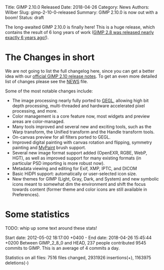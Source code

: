 Title: GIMP 2.10.0 Released
Date: 2018-04-26
Category: News
Authors: Wilber
Slug: gimp-2-10-0-released
Summary: GIMP 2.10.0 is now out with a boom!
Status: draft

The long-awaited GIMP 2.10.0 is finally here! This is a huge release,
which contains the result of 6 long years of work ([GIMP
2.8 was released nearly exactly 6 years ago!](https://www.gimp.org/news/2012/05/03/gimp-28-released/)).

# The Changes in short #

We are not going to list the full changelog here, since you can get a
better idea with our [official GIMP 2.10 release
notes](https://ww.gimp.org/release-notes/gimp-2.10.html). To get an even more
detailed list of changes please see the [NEWS](https://git.gnome.org/browse/gimp/tree/NEWS) file.

Some of the most notable changes include:

* The image processing nearly fully ported to [GEGL](https://gegl.org),
  allowing high bit depth processing, multi-threaded and hardware
  accelerated pixel processing, and more.
* Color management is a core feature now, most widgets and preview areas
  are color-managed.
* Many tools improved and several new and exciting tools, such as the
  Warp transform, the Unified transform and the Handle transform tools.
* On-canvas preview for all filters ported to GEGL.
* Improved digital painting with canvas rotation and flipping, symmetry
  painting and [MyPaint](http://mypaint.org/) brush support.
* Several new image format support added (OpenEXR, RGBE, WebP, HGT), as
  well as improved support for many existing formats (in particular PSD
  importing is more robust now).
* Metadata viewing and editing for Exif, XMP, IPTC, and DICOM
* Basic HiDPI support: automatically or user-selected icon size.
* New themes for GIMP (Light, Gray, Dark, and System) and new symbolic
  icons meant to somewhat dim the environment and shift the focus
  towards content (former theme and color icons are still available in
  Preferences).

# Some statistics #

TODO: whip up some text around these stats!

Start date: 2012-05-02 18:17:00 +0400 - End date: 2018-04-26 15:45:44 +0200
Between GIMP_2_8_0 and HEAD, 237 people contributed 9545 commits to GIMP.
This is an average of 4 commits a day.

Statistics on all files: 7516 files changed, 2931926 insertions(+), 1163975 deletions(-)
